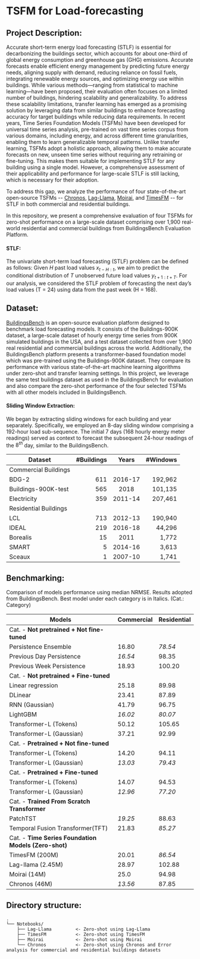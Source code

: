 # TSFM for Load-forecasting

## Project Description:
Accurate short-term energy load forecasting (STLF) is essential for decarbonizing the buildings sector, which accounts for about one-third of global energy consumption and greenhouse gas (GHG) emissions. Accurate forecasts enable efficient energy management 
by predicting future energy needs, aligning supply with demand, reducing reliance on fossil fuels, integrating renewable energy sources, and optimizing energy use within buildings. While various methods—ranging from statistical to machine learning—have been proposed, 
their evaluation often focuses on a limited number of buildings, hindering scalability and generalizability. To address these scalability limitations, transfer learning has emerged as a promising solution by leveraging data from similar buildings to enhance forecasting 
accuracy for target buildings while reducing data requirements. In recent years, Time Series Foundation Models (TSFMs) have been developed for universal time series analysis, pre-trained on vast time series corpus from various domains, including energy, and across different time granularities, 
enabling them to learn generalizable temporal patterns. Unlike transfer learning, TSFMs adopt a holistic approach, allowing them to make accurate forecasts on new, unseen time series without requiring any retraining or fine-tuning. This makes them suitable for implementing 
STLF for any building using a single model. However, a comprehensive assessment of their applicability and performance for large-scale STLF is still lacking, which is necessary for their adoption. 

To address this gap, we analyze the performance of four state-of-the-art open-source TSFMs -- [Chronos](https://github.com/amazon-science/chronos-forecasting), [Lag-Llama](https://github.com/time-series-foundation-models/lag-llama.git), 
[Moirai](https://github.com/SalesforceAIResearch/uni2ts), and [TimesFM](https://github.com/google-research/timesfm) -- for STLF in both commercial and residential buildings.

In this repository, we present a comprehensive evaluation of four TSFMs for zero-shot performance on a large-scale dataset comprising over 
1,900 real-world residential and commercial buildings from BuildingsBench Evaluation Platform.
#### STLF:
The univariate short-term load forecasting (STLF) problem can be defined
as follows: Given *H* past load values *x*<sub>*t* − *H* : *t*</sub>, we
aim to predict the conditional distribution of *T* unobserved future
load values *y*<sub>*t* + 1 : *t* + *T*</sub>. For our analysis, we
considered the STLF problem of forecasting the next day’s load values (T
= 24) using data from the past week (H = 168).

## Dataset:
[BuildingsBench](https://github.com/NREL/BuildingsBench.git) is an open-source evaluation platform designed to benchmark load forecasting models. It consists of the Buildings-900K dataset, a large-scale dataset of hourly energy time series from 900K simulated buildings in the USA,
and a test dataset collected from over 1,900 real residential and commercial buildings across the world. Additionally, the BuildingsBench platform presents a transformer-based foundation model which was pre-trained using the Buildings-900K dataset. 
They compare its performance with various state-of-the-art machine learning algorithms under zero-shot and transfer learning settings. In this project, we leverage the same test buildings dataset as used in the BuildingsBench for evaluation and also compare the 
zero-shot performance of the four selected TSFMs with all other models included in BuildingsBench.
#### Sliding Window Extraction:
We began by extracting sliding windows for each building and year separately. Specifically, we employed an 8-day sliding window comprising a 192-hour load sub-sequence. The initial 7 days (168 hourly energy meter readings) 
served as context to forecast the subsequent 24-hour readings of the $8^{th}$ day, similar to the BuildingsBench.

| **Dataset** | **#Buildings** | **Years** | **#Windows** |
|----------------------|--------------------------:|:--------------------:|------------------------:|
| Commercial Buildings |                          |                    |                        |
| BDG-2                | 611                      | 2016-17            | 192,962                |
| Buildings-900K-test  | 565                      | 2018               | 101,135                |
| Electricity          | 359                      | 2011-14            | 207,461                |
| Residential Buildings|                          |                    |                        |
| LCL                  | 713                      | 2012-13            | 190,940                |
| IDEAL                | 219                      | 2016-18            | 44,296                 |
| Borealis             | 15                       | 2011               | 1,772                  |
| SMART                | 5                        | 2014-16            | 3,613                  |
| Sceaux               | 1                        | 2007-10            | 1,741                  |

## Benchmarking:
Comparison of models performance using median NRMSE. Results adopted
from BuildingsBench. Best model under each category is in Italics. (Cat.: Category)

| **Models**                                           | **Commercial**             | **Residential**            |
|------------------------------------------------------|----------------------------|----------------------------|
| Cat. - **Not pretrained + Not fine-tuned**           |                            |                            |
| Persistence Ensemble                                 | 16.80                      | *78.54*                    |
| Previous Day Persistence                             | *16.54*                    | 98.35                      |
| Previous Week Persistence                            | 18.93                      | 100.20                     |
| Cat. - **Not pretrained + Fine-tuned**               |                            |                            |
| Linear regression                                    | 25.18                      | 89.98                      |
| DLinear                                              | 23.41                      | 87.89                      |
| RNN (Gaussian)                                       | 41.79                      | 96.75                      |
| LightGBM                                             | *16.02*                    | *80.07*                    |
| Transformer-L (Tokens)                               | 50.12                      | 105.65                     |
| Transformer-L (Gaussian)                             | 37.21                      | 92.99                      |
| Cat. - **Pretrained + Not fine-tuned**               |                            |                            |
| Transformer-L (Tokens)                               | 14.20                      | 94.11                      |
| Transformer-L (Gaussian)                             | *13.03*                    | *79.43*                    |
| Cat. - **Pretrained + Fine-tuned**                   |                            |                            |
| Transformer-L (Tokens)                               | 14.07                      | 94.53                      |
| Transformer-L (Gaussian)                             |*12.96*                     | *77.20*                    |
| Cat. - **Trained From Scratch Transformer**          |                            |                            |
| PatchTST                                             | *19.25*                    | 88.63                      |
| Temporal Fusion Transformer(TFT)                     | 21.83                      | *85.27*                    |
|Cat. - **Time Series Foundation Models (Zero-shot)**  |                            |                            |
| TimesFM (200M)                                       | 20.01                      | *86.54*                    |
| Lag-llama (2.45M)                                    | 28.97                      | 102.88                     |
| Moirai (14M)                                         | 25.0                       | 94.98                      |
| Chronos (46M)                                        | *13.56*                    | 87.85                      |

## Directory structure:
```
.
└── Notebooks/
    ├── Lag-Llama         <- Zero-shot using Lag-Llama
    ├── TimesFM           <- Zero-shot using TimesFM
    ├── Moirai            <- Zero-shot using Moirai
    └── Chronos           <- Zero-shot using Chronos and Error analysis for commercial and residential buildings datasets 
```
